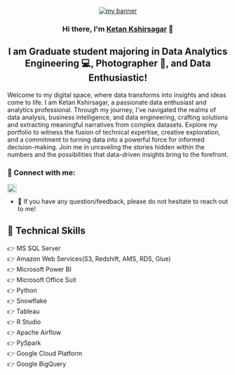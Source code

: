 <p align="center">
  <a href="https://www.yushi.dev/" target="_blank" rel="noreferrer"><img src="https://github.com/ketanksagar/Aboutme/assets/117306864/bee7382f-3f97-4dc8-875b-af88119edb8a" alt="my banner"></a>
</p>

<h3 align="center">
Hi there, I'm <a href="https://www.linkedin.com/in/ketan-ksagar/" target="_blank" rel="noreferrer">Ketan Kshirsagar</a> 👋
</h3>

<h2 align="center">
I am Graduate student majoring in Data Analytics Engineering  💻, Photographer 📸, and Data Enthusiastic!
</h2> 

Welcome to my digital space, where data transforms into insights and ideas come to life. I am Ketan Kshirsagar, a passionate data enthusiast and analytics professional. Through my journey, I've navigated the realms of data analysis, business intelligence, and data engineering, crafting solutions and extracting meaningful narratives from complex datasets. Explore my portfolio to witness the fusion of technical expertise, creative exploration, and a commitment to turning data into a powerful force for informed decision-making. Join me in unraveling the stories hidden within the numbers and the possibilities that data-driven insights bring to the forefront.

### 🤝 Connect with me:

<a href="https://www.linkedin.com/in/ketan-ksagar/"><img align="left" src="https://raw.githubusercontent.com/yushi1007/yushi1007/main/images/linkedin.svg" alt="Yu Shi | LinkedIn" width="21px"/></a>
<br>


- 💬 If you have any question/feedback, please do not hesitate to reach out to me!

 

## 💼 Technical Skills
👉 MS SQL Server<br>
👉 Amazon Web Services(S3, Redshift, AMS, RDS, Glue)<br>
👉 Microsoft Power BI<br>
👉 Microsoft Office Suit<br>
👉 Python <br>
👉 Snowflake <br>
👉 Tableau <br>
👉 R Studio<br>
👉 Apache Airflow<br>
👉 PySpark<br>
👉 Google Cloud Platform<br>
👉 Google BigQuery<br>
